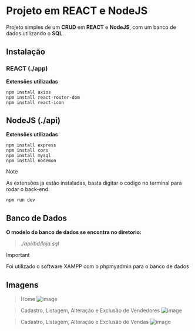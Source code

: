 # Projeto em REACT e NodeJS

Projeto simples de um **CRUD** em **REACT** e **NodeJS**, com um banco de dados utilizando o **SQL**.

## Instalação

### REACT (./app)

**Extensões utilizadas**
```
npm install axios
npm install react-router-dom
npm install react-icon
```

## NodeJS (./api)

**Extensões utilizadas**
```
npm install express
npm install cors
npm install mysql
npm install nodemon
```

> [!NOTE]
> As extensões ja estão instaladas, basta digitar o codigo no terminal para rodar o back-end:
> ```
> npm run dev
> ```

## Banco de Dados 

**O modelo do banco de dados se encontra no diretorio:**
>*./api/bd/loja.sql*

> [!IMPORTANT]
> Foi utilizado o software XAMPP com o phpmyadmin para o banco de dados

## Imagens

> Home
> ![image](https://github.com/Andds2/crud-react-app/assets/154924012/bc7079b3-82bf-4917-b1fa-b9c77a2e92ce)

> Cadastro, Listagem, Alteração e Exclusão de Vendedores
> ![image](https://github.com/Andds2/crud-react-app/assets/154924012/c4e0ef88-17cb-46a2-bf45-38ef339e595e)

> Cadastro, Listagem, Alteração e Exclusão de Vendas
> ![image](https://github.com/Andds2/crud-react-app/assets/154924012/be6c3965-daf5-4353-bfa9-8310b1a58b9c)





